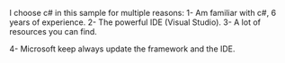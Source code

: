 I choose c# in this sample for multiple reasons:
1- Am familiar with c#, 6 years of experience.
2- The powerful IDE (Visual Studio).
3- A lot of resources you can find.

4- Microsoft keep always update the framework and the IDE.
